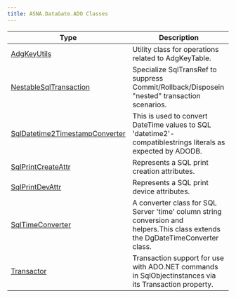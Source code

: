 ```yaml
---
title: ASNA.DataGate.ADO Classes
---
```



| Type | Description |
| --- | --- |
| [AdgKeyUtils](/reference/datagate/data-gateado/adg-key-utils.html) | Utility class for operations related to AdgKeyTable. |
| [NestableSqlTransaction](/reference/datagate/data-gateado/nestable-sql-transaction.html) | Specialize SqlTransRef to suppress Commit/Rollback/Disposein "nested" transaction scenarios. |
| [SqlDatetime2TimestampConverter](/reference/datagate/data-gateado/sql-datetime2-timestamp-converter.html) | This is used to convert DateTime values to SQL 'datetime2'-compatiblestrings literals as expected by ADODB. |
| [SqlPrintCreateAttr](/reference/datagate/data-gateado/sql-print-create-attr.html) | Represents a SQL print creation attributes. |
| [SqlPrintDevAttr](/reference/datagate/data-gateado/sql-print-dev-attr.html) | Represents a SQL print device attributes. |
| [SqlTimeConverter](/reference/datagate/data-gateado/sql-time-converter.html) | A converter class for SQL Server 'time' column string conversion and helpers.This class extends the DgDateTimeConverter class. |
| [Transactor](/reference/datagate/data-gateado/transactor.html) | Transaction support for use with ADO.NET commands in SqlObjectinstances via its Transaction property. |
